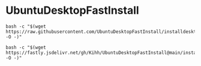 # UbuntuDesktopFastInstall
```
bash -c "$(wget https://raw.githubusercontent.com/UbuntuDesktopFastInstall/installdesktop.sh -O -)"
```
```
bash -c "$(wget https://fastly.jsdelivr.net/gh/Kihh/UbuntuDesktopFastInstall@main/installdesktop.sh -O -)"
```
